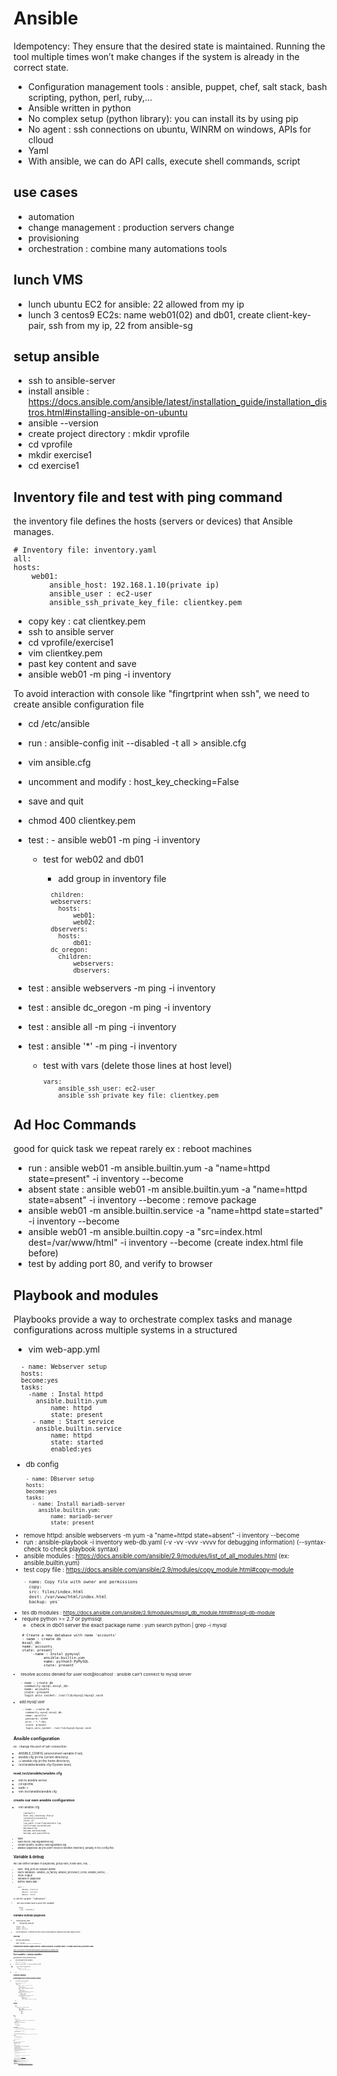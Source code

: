 # Ansible
Idempotency: They ensure that the desired state is maintained. 
Running the tool multiple times won’t make changes if the system is already in the correct state.
- Configuration management tools : ansible, puppet, chef, salt stack, bash scripting, python, perl, ruby,...
- Ansible written in python
- No complex setup (python library): you can install its by using pip
- No agent : ssh connections on ubuntu, WINRM on windows, APIs for clloud
- Yaml
- With ansible, we can do API calls, execute shell commands, script
## use cases
- automation
- change management : production servers change
- provisioning
- orchestration : combine many automations tools

## lunch VMS
- lunch ubuntu EC2 for ansible: 22 allowed from my ip
- lunch 3 centos9 EC2s: name web01(02) and db01, create client-key-pair, ssh from my ip, 22 from ansible-sg

## setup ansible 
- ssh to ansible-server
- install ansible : https://docs.ansible.com/ansible/latest/installation_guide/installation_distros.html#installing-ansible-on-ubuntu
- ansible --version
- create project directory : mkdir vprofile
- cd vprofile
- mkdir exercise1
- cd exercise1
## Inventory file and test with ping command
the inventory file defines the hosts (servers or devices) that Ansible manages.
<sub>

    # Inventory file: inventory.yaml
    all:
    hosts:
        web01:
            ansible_host: 192.168.1.10(private ip)
            ansible_user : ec2-user
            ansible_ssh_private_key_file: clientkey.pem

- copy key : cat clientkey.pem
- ssh to ansible server
- cd vprofile/exercise1
- vim clientkey.pem
- past key content and save
- ansible web01 -m ping -i inventory

To avoid interaction with console like "fingrtprint when ssh", we need to create ansible configuration file
- cd /etc/ansible
- run : ansible-config init --disabled -t all > ansible.cfg
- vim ansible.cfg
- uncomment and modify : host_key_checking=False
- save and quit
- chmod 400 clientkey.pem
- test : - ansible web01 -m ping -i inventory

  - test for web02 and db01

    - add group in inventory file
  <sub>
  
            children:
            webservers:
              hosts:
                  web01:
                  web02:
            dbservers:
              hosts:
                  db01:
            dc_oregon:
              children:
                  webservers:
                  dbservers:
  
- test : ansible webservers -m ping -i inventory
- test : ansible dc_oregon -m ping -i inventory
- test : ansible all -m ping -i inventory
- test : ansible '*' -m ping -i inventory

  - test with vars (delete those lines at host level)
  <sub>

          vars:
              ansible_ssh_user: ec2-user
              ansible_ssh_private_key_file: clientkey.pem

## Ad Hoc Commands
good for quick task we repeat rarely ex : reboot machines
- run : ansible web01 -m ansible.builtin.yum -a "name=httpd state=present" -i inventory --become
- absent state : ansible web01 -m ansible.builtin.yum -a "name=httpd state=absent" -i inventory --become : remove package
- ansible web01 -m ansible.builtin.service -a "name=httpd state=started" -i inventory --become 
- ansible web01 -m ansible.builtin.copy -a "src=index.html dest=/var/www/html" -i inventory --become (create index.html file before)
- test by adding port 80, and verify to browser

## Playbook and modules
Playbooks provide a way to orchestrate complex tasks and manage configurations across multiple systems in a structured
- vim web-app.yml
<sub>

      - name: Webserver setup
      hosts:
      become:yes
      tasks:
        -name : Instal httpd
          ansible.builtin.yum
              name: httpd
              state: present
         - name : Start service
          ansible.builtin.service
              name: httpd
              state: started
              enabled:yes
- db config
<sub>

        - name: DBserver setup
        hosts:
        become:yes
        tasks:
          - name: Install mariadb-server
            ansible.builtin.yum:
                name: mariadb-server
                state: present

- remove httpd: ansible webservers -m yum -a "name=httpd state=absent" -i inventory --become
- run : ansible-playbook -i inventory web-db.yaml (-v -vv -vvv -vvvv  for debugging information) (--syntax-check to check playbook syntax)
- ansible modules : https://docs.ansible.com/ansible/2.9/modules/list_of_all_modules.html (ex: ansible.builtin.yum)
- test copy file : https://docs.ansible.com/ansible/2.9/modules/copy_module.html#copy-module
<sub>

        - name: Copy file with owner and permissions
          copy:
          src: files/index.html
          dest: /var/www/html/index.html
          backup: yes`
- tes db modules : https://docs.ansible.com/ansible/2.9/modules/mssql_db_module.html#mssql-db-module
- require python >= 2.7 or pymssql
  - check in db01 server the exact package name : yum search python | grep -i mysql
<sub>
  
        # Create a new database with name 'accounts'
        - name : create db
        mssql_db:
        name: accounts
        state: present`      
            `-name : Instal pymysql
                  ansible.builtin.yum
                  name: python3-PyMySQL
                  state: present`
- resolve access denied for user root@localhost : ansible can't connect to mysql server
<sub>

        - name : create db
          community.mysql.mssql_db:
          name: accounts
          state: present
          login_unix_socket: /var/lib/mysql/mysql.sock

- add mysql user
<sub> 

          - name : create db
            community.mysql.mssql_db:
            name: vprofile
            password: 12345
            priv :'*.*:ALL
            state: present
            login_unix_socket: /var/lib/mysql/mysql.sock

## Ansible configuration
ex : change the port of ssh connection
- ANSIBLE_CONFIG (environment variable if set)
- ansible.cfg (in the current directory)
- ~/.ansible.cfg (in the home directory)
- /ect/ansible/ansible.cfg (System level)
### read /ect/ansible/ansible.cfg
- ssh to ansible server
- cd vprofile
- sudo -i 
- vim /ect/ansible/ansible.cfg

### create our own ansible configuration
- vim ansible.cfg
<sub>

            [default]
            host_key_checking =False
            inventory=inventory
            forks =5
            log_path =/var/log/ansible.log
            [privilege_escalation]
            become=true
            become_method=sudo
            become_ask_pass=False
- save
- sudo touch /var/log/ansible.log
- chown ubuntu. ubuntu /var/log/ansible.log
- ansible-playbook db.yml (don't need to mention inventory, already in the config file)

## Variable & debug
we can define variable in playbooks, group vars, hosts vars, role, ...
- vars :
    http_port:80
    sqluser:admin
- Facts variables : ansible_os_family, ansible_processor_cores, ansible_kernel, ...
- Store Output 
- variable in playbook
- before tasks add :
<sub>

        vars : 
            dbname: electric
            dbuser: current
            dbpass: tesla

to call the variable : "{{dbname}}"
- we can create task to print the variable
<sub>

          debug:
            msg: "{{dbname}}

## variable outside playbook
- mkdir group_vars
  - vim group_vars/all
<sub>
  
        dbname: sky
        dbuser: pilot
        dbpass: aircraft
- run the playbook : comment the vars section inside playbook (playbook vars have higher priority)

### host var
- vim host_vars/web02
<sub>

        USRNM: web02user
        COMM : variables from host_vars/web02 file

### command line varibales (higher priority) : ansible-playbook -e USRNM=cliuser -e COMM=cliuser vars_precedence.yaml
  https://docs.ansible.com/ansible/latest/playbook_guide/playbooks_variables.html
## Fact variables : runtime variables
generated when setup module executed
- we can disable these variables :
<sub>

        gather_fasts: FALSE
- ansible -m setup web01 : to see fact variables for web01
  - print variable using playbook
  <sub>
      
          tasks
            - name: print os name
              debug:
                  var: ansible_distribution
- run

## Decision-making
### provisioning chrony on centos and ntp on ubuntu
- create file provisioning.yaml
<sub>

      - name: Provisioning servers
          hosts : all
          become: yes
          tasks:
              - name : install ntp agent on centos
                yum :
                  name: chrony
                  state: present
                when: ansible_distribution =="Centos"
              - name : install ntp agent on ubuntu
                apt :
                  name: ntp
                  state: present
                  update_cache: yes
                when: ansible_distribution =="Ubuntu"
              - name: start service on centos
                service:
                    name: chroneyd
                    state: started
                    enabled: yes
                when: ansible_distribution =="Centos"
              - name: start service on ubunt
                     service:
                        name: ntp
                        state: started
                        enabled: yes
                        when: ansible_distribution =="Ubuntu"

- run
## Loops
- loops
<sub>

        tasks:
            - name : install ntp agent on centos
                yum :
                    name: "{{item}}"
                    state: present
                    when: ansible_distribution =="Centos"
                    loop:
                        - chrony
                        - wget
                        - git
                        - zip
                        - unzip

## Files
- file
<sub>

      - name: Banner file
          copy:
              content: '# This is manged by ansible. no manual changes please'
              dest: /etc/motd
- create folder
- add in playbook : vars : mydir: /opt/dir22 
<sub>

      - name: Create Folder
          copy:
              path: "{{mydir}}"
              state: directory

### Template module 
- create ntpconf_centos file in ansible server
  - copy from centos server /etc/chrony.conf content into ntpconf_centos file in ansible server
  <sub>

        - name: deploy ntp agent conf on centos
          ansible.builtin.template:
              src: templates/ntpconf_centos.j2
              dest: /etc/chrony.conf
              backup: yes 
          when: ansible_distribution =="Centos"
        - name: ReStart service
            service:
              name: chroneyd
              state: restarted
              enabled: yes
            when: ansible_distribution =="Centos"
- cons : service restart even there is no change
- same for ubuntu machine
<sub>
  
        dest : /etc/ntp.conf
- add tasks to restart ntp on ubuntu and chronyd on centos
- with template variable will be replaced by their values, template module is intelligent, no variable replacement with copy module

## Handler
- we do not want to restart the service
  - only restart when configuration file  change
  <sub>
  
        tasks:
            - name: deploy ntp agent conf on centos
              ansible.builtin.template:
                  src: templates/ntpconf_centos.j2
                  dest: /etc/chrony.conf
                  backup: yes 
                  when: ansible_distribution =="Centos"
                  notify: 
                    - ReStart service on centos
            - name: ReStart service
                service:
                  name: chroneyd
                  state: restarted
                  enabled: yes
                when: ansible_distribution =="Centos"
        handlers:
            - name: ReStart service on centos
                service:
                  name: chroneyd
                  state: restarted
                  enabled: yes
                when: ansible_distribution =="Centos"
  
- add handler for ubuntu conf too 
## Roles :
reusable in different project or different env, and structured
## create folders structures
- mkdir roles
- cd roles
- ansible-galaxy init post-install
- copy groupvars_all content form exercise15 into roles/post-install/vars/main.yaml
- copy other variables (playbook, ...) too inside roles/post-install/vars/main.yaml
- remove groupvars_all and host_vars
- cp files/*  roles/post-install/files/
- cp templates/*  roles/post-install/templates
- copy handlers from playbook to roles/post-install/handlers/main.yaml (delete extra spaces)
- copy tasks from playbook to roles/post-install/tasks/main.yaml
- delete handlers and task inside playbook
- rm -fr files templates
<sub>

      - name: Provisioning servers
        hosts : all
        become: yes
        roles:
          - post-install
     
- don't need to give template path in tasks, or files path, just the name of the file 
  - vim roles/post-install/tasks/main.yaml
  <sub>

        - name: deploy ntp agent conf on centos
          ansible.builtin.template:
            src: ntpconf_centos.j2
            dest: /etc/chrony.conf
            ...

- test the playbook 
  - we can also copy the variables inside roles/post-install/defaults/main.yaml ( but it has lower priority)
    - we can overwrite variable
    <sub>

          - name: Provisioning servers
            hosts : all
            become: yes
            roles:
              - role : post-install
                  vars :
                    ntp0: 0.europe.pool.ntp.org
                    ntp1: 1.europe.pool.ntp.org
                    ntp2: 2.europe.pool.ntp.org
                    ntp3: 3.europe.pool.ntp.org
  
- we can download roles created by others here : https://galaxy.ansible.com
- download java role setup : ansible-galaxy install geerlingguy.java
<sub>
  
      roles:
        - role: geerlingguy.java
        - role: post-install

- it is better to create role by yourself, with downloaded role sometimes it's can be hard to do Custom Features
- you can also learn from downloaded roles to create your own
- ansible is easy to write (use documentation)

## Ansible for AWS
### Authentication
- export access keys
- create iam user : ansible-admin, AdministratorAcces, generte Access keys, download csv file
  - run into ansible-server:
      export AWS_ACCESS_KEY_ID='AK123'
      export AWS_SECRET_ACCESS_KEY='abc123'
  - but when you exit this variable are gone, so add it to .bashrc file
- vim .bashrc : add at the en of the file
  export AWS_ACCESS_KEY_ID='AK123'
  export AWS_SECRET_ACCESS_KEY='abc123'
- run : source .bashrc (or logout and login)
- authentication is done

### Ansible playbook for key pair
- mkdir aws
- cd aws
  - vim test-aws.yml
  <sub>

        - hosts: localhost
          gather_facts: False
          tasks:
            - name : Create key pair
              ec2_key:
                name : sample
                region : us-east-1
              register: keyout
            #- name: print key
              # debug:
                 # var: keyout
            - name: save private key content
              copy:
                content: "{{keyout.key.private_key}}"
                dest: ./sample-key.pem
              when: keyout.changed

- ansible need python(boto3) to access libraries
  sudo apt install python3-pip -y
  pip3.10 install boto3
- run : ansible-playbook test-aws.yml
### Ansible run an EC2 instance : https://docs.ansible.com/ansible/latest/collections/amazon/aws/ec2_instance_module.html
- install aws collection : ansible-galaxy collection install amazon.aws
- add to playbooks
<sub>

      - name: start an instance with a public IP address
        amazon.aws.ec2_instance:
          name: "public-compute-instance"
          key_name: "sample"
          #vpc_subnet_id: subnet-5ca1ab1e
          instance_type: t2.micro
          security_group: default
          # network_interfaces:
            # - assign_public_ip: true
          image_id: ami-016b213e65284e9c9
          exact_count: 1
          region: us-east-1
          tags:
            Environment: Testing
- test it and terminate instance,  delete key